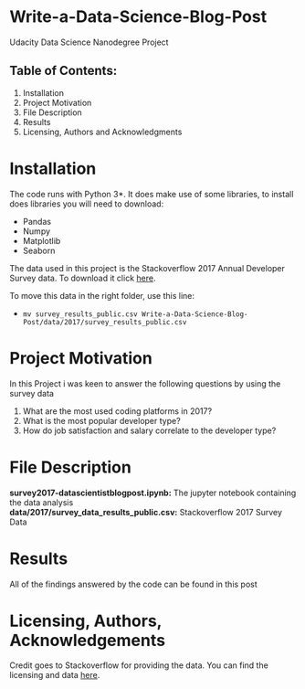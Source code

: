 # Write-a-Data-Science-Blog-Post

Udacity Data Science Nanodegree Project

 ## Table of Contents:

1. Installation
2. Project Motivation
3. File Description
4. Results
5. Licensing, Authors and Acknowledgments

# Installation

The code runs with Python 3*. It does make use of some libraries, to install does libraries you will need to download:
- Pandas
- Numpy
- Matplotlib
- Seaborn

The data used in this project is the Stackoverflow 2017 Annual Developer Survey data. To download it click [here](https://www.kaggle.com/datasets/stackoverflow/so-survey-2017).

To move this data in the right folder, use this line:

 - `mv survey_results_public.csv Write-a-Data-Science-Blog-Post/data/2017/survey_results_public.csv`


# Project Motivation

In this Project i was keen to answer the following questions by using the survey data

1. What are the most used coding platforms in 2017?
2. What is the most popular developer type?
3. How do job satisfaction and salary correlate to the developer type?


# File Description

**survey2017-datascientistblogpost.ipynb:** The jupyter notebook containing the data analysis
<br>**data/2017/survey_data_results_public.csv:** Stackoverflow 2017 Survey Data


# Results

All of the findings answered by the code can be found in this post


# Licensing, Authors, Acknowledgements

Credit goes to Stackoverflow for providing the data. You can find the licensing and data [here](https://www.kaggle.com/datasets/stackoverflow/so-survey-2017).




